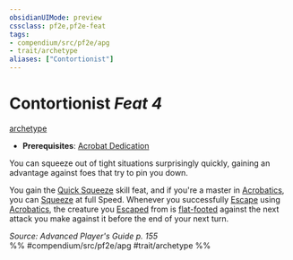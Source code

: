 ```yaml
---
obsidianUIMode: preview
cssclass: pf2e,pf2e-feat
tags:
- compendium/src/pf2e/apg
- trait/archetype
aliases: ["Contortionist"]
---
```

# Contortionist  *Feat 4*  
[archetype](rules/traits/archetype.md)  

- **Prerequisites**: [Acrobat Dedication](compendium/feats/acrobat-dedication-apg.md)

You can squeeze out of tight situations surprisingly quickly, gaining an advantage against foes that try to pin you down.

You gain the [Quick Squeeze](compendium/feats/quick-squeeze.md) skill feat, and if you're a master in [Acrobatics](compendium/skills.md#Acrobatics), you can [Squeeze](rules/actions/squeeze.md) at full Speed. Whenever you successfully [Escape](rules/actions/escape.md) using [Acrobatics](compendium/skills.md#Acrobatics), the creature you [Escaped](rules/actions/escape.md) from is [flat-footed](rules/conditions.md#Flat-footed) against the next attack you make against it before the end of your next turn.

*Source: Advanced Player's Guide p. 155*  
%% #compendium/src/pf2e/apg #trait/archetype %%